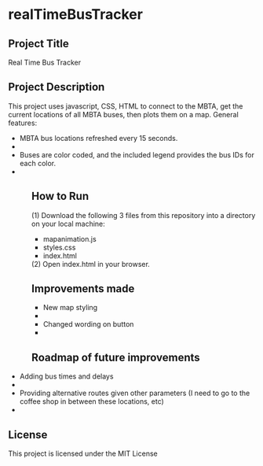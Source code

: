 # realTimeBusTracker

<h2>Project Title</h2>
Real Time Bus Tracker

<h2>Project Description</h2>
This project uses javascript, CSS, HTML to connect to the MBTA, get the current locations of all MBTA buses, then plots them on a map. 
General features:
<ul>
 <li>MBTA bus locations refreshed every 15 seconds.<li>
 <li>Buses are color coded, and the included legend provides the bus IDs for each color.<li>
  <ul>

<h2>How to Run</h2>
(1) Download the following 3 files from this repository into a directory on your local machine: 
<ul>
 <li>mapanimation.js</li>
 <li>styles.css</li>
 <li>index.html</li>
</ul>
(2) Open index.html in your browser.

<h2>Improvements made</h2>
<ul>
 <li> New map styling<li>
 <li>Changed wording on button<li>
 </ul>

<h2>Roadmap of future improvements</h2>
</ul>
 <li>Adding bus times and delays<li>
 <li>Providing alternative routes given other parameters (I need to go to the coffee shop in between these locations, etc)<li>
 </ul>

<h2>License</h2>
This project is licensed under the MIT License

